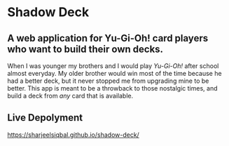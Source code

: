 # Shadow Deck
## A web application for Yu-Gi-Oh! card players who want to build their own decks.
When I was younger my brothers and I would play _Yu-Gi-Oh!_ after school almost everyday. My older brother would win most of the time because he had a better deck, but it never stopped me from upgrading mine to be better. This app is meant to be a throwback to those nostalgic times, and build a deck from _any_ card that is available. 

## Live Depolyment
https://sharjeelsiqbal.github.io/shadow-deck/

